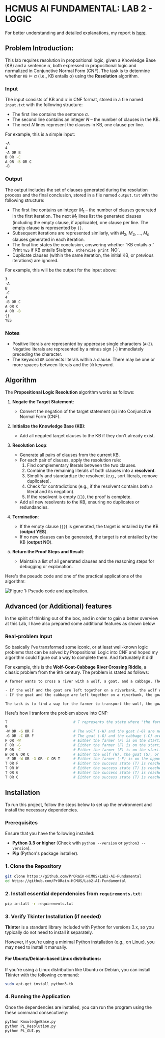 # HCMUS AI FUNDAMENTAL: LAB 2 - LOGIC
For better understanding and detailed explanations, my report is [here](doc/Report.pdf).


## Problem Introduction:

This lab requires resolution in propositional logic, given a Knowledge Base (KB) and a sentence $\alpha$, both expressed in propositional logic and normalized in Conjunctive Normal Form (CNF). The task is to determine whether $\texttt{KB} \vDash \alpha$ (i.e., KB entails $\alpha$) using the **Resolution** algorithm.

### Input
The input consists of KB and $\alpha$ in CNF format, stored in a file named `input.txt` with the following structure:
- The first line contains the sentence $\alpha$.
- The second line contains an integer $N$ – the number of clauses in the KB.
- The next $N$ lines represent the clauses in KB, one clause per line.

For example, this is a simple input:

```bash
-A 
4 
-A OR B 
B OR -C 
A OR -B OR C 
-B

```

### Output
The output includes the set of clauses generated during the resolution process and the final conclusion, stored in a file named `output.txt` with the following structure:
- The first line contains an integer $M_1$ – the number of clauses generated in the first iteration. The next $M_1$ lines list the generated clauses (including the empty clause, if applicable), one clause per line. The empty clause is represented by `{}`.
- Subsequent iterations are represented similarly, with $M_2$, $M_3$, ..., $M_n$ clauses generated in each iteration.
- The final line states the conclusion, answering whether “KB entails $\alpha$.” Print `YES` if KB entails $\alpha`, otherwise print `NO`.
- Duplicate clauses (within the same iteration, the initial KB, or previous iterations) are ignored.

For example, this will be the output for the input above:
```bash
3
-A
B
-C
4
-B OR C
A OR C
A OR -B
{}
YES
```

### Notes
- Positive literals are represented by uppercase single characters (`A`-`Z`). Negative literals are represented by a minus sign (`-`) immediately preceding the character.
- The keyword `OR` connects literals within a clause. There may be one or more spaces between literals and the `OR` keyword.

## Algorithm
The **Propositional Logic Resolution** algorithm works as follows:

1. **Negate the Target Statement**:
   - Convert the negation of the target statement (α) into Conjunctive Normal Form (CNF).

2. **Initialize the Knowledge Base (KB)**:
   - Add all negated target clauses to the KB if they don't already exist.

3. **Resolution Loop**:
   - Generate all pairs of clauses from the current KB.
   - For each pair of clauses, apply the resolution rule:
     1. Find complementary literals between the two clauses.
     2. Combine the remaining literals of both clauses into a **resolvent**.
     3. Simplify and standardize the resolvent (e.g., sort literals, remove duplicates).
     4. Check for contradictions (e.g., if the resolvent contains both a literal and its negation).
     5. If the resolvent is empty (`{}`), the proof is complete.
   - Add all new resolvents to the KB, ensuring no duplicates or redundancies.

4. **Termination**:
   - If the empty clause (`{}`) is generated, the target is entailed by the KB (**output YES**).
   - If no new clauses can be generated, the target is not entailed by the KB (**output NO**).

5. **Return the Proof Steps and Result**:
   - Maintain a list of all generated clauses and the reasoning steps for debugging or explanation.

Here's the pseudo code and one of the practical applications of the algorithm:

![Figure 1: Pseudo code and application.](img/algorithm.png)

## Advanced (or Additional) features
In the spirit of thinking out of the box, and in order to gain a better overview at this Lab, I have also prepared some adđitional features as shown below

### Real-problem Input
So basically I've transformed some iconic, or at least well-known logic problems that can be solved by Propositional Logic into CNF and hoped my algorithm could figure out a way to complete them. And fortunately it did! 

For example, this is the **Wolf-Goat-Cabbage River Crossing Riddle**, a classic problem from the 9th century. The problem is stated as follows:

```bash
A farmer wants to cross a river with a wolf, a goat, and a cabbage. The farmer has a small boat that can carry himself along with only one of the three items: the wolf, the goat, or the cabbage. The challenge lies in ensuring that:

- If the wolf and the goat are left together on a riverbank, the wolf will eat the goat.
- If the goat and the cabbage are left together on a riverbank, the goat will eat the cabbage.

The task is to find a way for the farmer to transport the wolf, the goat, and the cabbage across the river safely.

```
Here's how I tranform the problem above into CNF:
```bash
T                              # T represents the state where "the farmer and all items have successfully crossed the river" (True)
9 
-W OR -G OR F                  # The wolf (-W) and the goat (-G) are not both on the starting bank unless the farmer (F) is also there.
-G OR -C OR F                  # The goat (-G) and the cabbage (-C) are not both on the starting bank unless the farmer (F) is also there.
F OR -W                        # Either the farmer (F) is on the starting bank or the wolf (-W) is not on the starting bank.
F OR -G                        # Either the farmer (F) is on the starting bank or the goat (-G) is not on the starting bank.
F OR -C                        # Either the farmer (F) is on the starting bank or the cabbage (-C) is not on the starting bank.
W OR G OR C                    # Either the wolf (W), the goat (G), or the cabbage (C) has crossed the river.
-F OR -W OR -G OR -C OR T      # Either the farmer (-F) is on the opposite bank, or the wolf (-W), the goat (-G), and the cabbage (-C) are not on the starting bank, or the success state (T) is reached.
T OR F                         # Either the success state (T) is reached or the farmer (F) is on the starting bank.
T OR W                         # Either the success state (T) is reached or the wolf (W) has crossed the river.
T OR G                         # Either the success state (T) is reached or the goat (G) has crossed the river.
T OR C                         # Either the success state (T) is reached or the cabbage (C) has crossed the river.

```


## Installation

To run this project, follow the steps below to set up the environment and install the necessary dependencies.

### Prerequisites

Ensure that you have the following installed:

- **Python 3.5 or higher** (Check with `python --version` or `python3 --version`).
- **Pip** (Python's package installer).

### 1. Clone the Repository

```bash
git clone https://github.com/PrORain-HCMUS/Lab2-AI-Fundamental
cd https://github.com/PrORain-HCMUS/Lab2-AI-Fundamental
```

### 2. Install essential dependencies from `requirements.txt`:

```bash
pip install -r requirements.txt
```

### 3. Verify Tkinter Installation (if needed)

**Tkinter** is a standard library included with Python for versions 3.x, so you typically do not need to install it separately.

However, if you're using a minimal Python installation (e.g., on Linux), you may need to install it manually.

#### For Ubuntu/Debian-based Linux distributions:
If you're using a Linux distribution like Ubuntu or Debian, you can install Tkinter with the following command:

```bash
sudo apt-get install python3-tk
```

### 4. Running the Application
Once the dependencies are installed, you can run the program using the these command consecutively:
```bash
python KnowledgeBase.py
python PL_Resolution.py
python PL_GUI.py
```